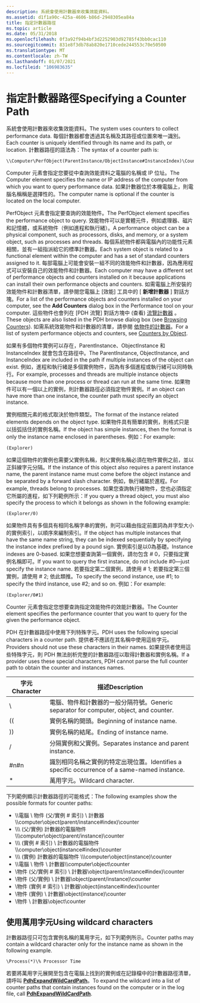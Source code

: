 ```yaml
---
description: 系統會使用計數器來收集效能資料。
ms.assetid: d1f1a90c-425a-4606-b86d-2948305ea84a
title: 指定計數器路徑
ms.topic: article
ms.date: 05/31/2018
ms.openlocfilehash: 0f3a92f94b4bf3d2252903d92785f43bb0cac110
ms.sourcegitcommit: 831e8f3db78ab820e1710cede244553c70e50500
ms.translationtype: MT
ms.contentlocale: zh-TW
ms.lasthandoff: 01/07/2021
ms.locfileid: "106983635"
---
```

# <a name="specifying-a-counter-path"></a><span data-ttu-id="94390-103">指定計數器路徑</span><span class="sxs-lookup"><span data-stu-id="94390-103">Specifying a Counter Path</span></span>

<span data-ttu-id="94390-104">系統會使用計數器來收集效能資料。</span><span class="sxs-lookup"><span data-stu-id="94390-104">The system uses counters to collect performance data.</span></span> <span data-ttu-id="94390-105">每個計數器都會透過其名稱及其路徑或位置來唯一識別。</span><span class="sxs-lookup"><span data-stu-id="94390-105">Each counter is uniquely identified through its name and its path, or location.</span></span> <span data-ttu-id="94390-106">計數器路徑的語法為：</span><span class="sxs-lookup"><span data-stu-id="94390-106">The syntax of a counter path is:</span></span>

``` syntax
\\Computer\PerfObject(ParentInstance/ObjectInstance#InstanceIndex)\Counter
```

<span data-ttu-id="94390-107">Computer 元素會指定您要從中查詢效能資料之電腦的名稱或 IP 位址。</span><span class="sxs-lookup"><span data-stu-id="94390-107">The Computer element specifies the name or IP address of the computer from which you want to query performance data.</span></span> <span data-ttu-id="94390-108">如果計數器位於本機電腦上，則電腦名稱稱是選擇性的。</span><span class="sxs-lookup"><span data-stu-id="94390-108">The computer name is optional if the counter is located on the local computer.</span></span>

<span data-ttu-id="94390-109">PerfObject 元素會指定要查詢的效能物件。</span><span class="sxs-lookup"><span data-stu-id="94390-109">The PerfObject element specifies the performance object to query.</span></span> <span data-ttu-id="94390-110">效能物件可以是實體元件，例如處理器、磁片和記憶體，或系統物件（例如進程和執行緒）。</span><span class="sxs-lookup"><span data-stu-id="94390-110">A performance object can be a physical component, such as processors, disks, and memory, or a system object, such as processes and threads.</span></span> <span data-ttu-id="94390-111">每個系統物件都與電腦內的功能性元素相關，並有一組指派給它的標準計數器。</span><span class="sxs-lookup"><span data-stu-id="94390-111">Each system object is related to a functional element within the computer and has a set of standard counters assigned to it.</span></span> <span data-ttu-id="94390-112">每部電腦上可能會安裝一組不同的效能物件和計數器，因為應用程式可以安裝自己的效能物件和計數器。</span><span class="sxs-lookup"><span data-stu-id="94390-112">Each computer may have a different set of performance objects and counters installed on it because applications can install their own performance objects and counters.</span></span> <span data-ttu-id="94390-113">如需電腦上所安裝的效能物件和計數器清單，請參閱您電腦上 [效能] 工具中的 [ **新增計數器** ] 對話方塊。</span><span class="sxs-lookup"><span data-stu-id="94390-113">For a list of the performance objects and counters installed on your computer, see the **Add Counters** dialog box in the Performance tool on your computer.</span></span> <span data-ttu-id="94390-114">這些物件也會列在 [PDH 流覽] 對話方塊中 (查看) [流覽計數器](browsing-counters.md) 。</span><span class="sxs-lookup"><span data-stu-id="94390-114">These objects are also listed in the PDH browse dialog box (see [Browsing Counters](browsing-counters.md)).</span></span> <span data-ttu-id="94390-115">如需系統效能物件和計數器的清單，請參閱 [依物件的計數器](/previous-versions/windows/it-pro/windows-server-2003/cc783073(v=ws.10))。</span><span class="sxs-lookup"><span data-stu-id="94390-115">For a list of system performance objects and counters, see [Counters by Object](/previous-versions/windows/it-pro/windows-server-2003/cc783073(v=ws.10)).</span></span>

<span data-ttu-id="94390-116">如果有多個物件實例可以存在，ParentInstance、ObjectInstance 和 InstanceIndex 就會包含在路徑中。</span><span class="sxs-lookup"><span data-stu-id="94390-116">The ParentInstance, ObjectInstance, and InstanceIndex are included in the path if multiple instances of the object can exist.</span></span> <span data-ttu-id="94390-117">例如，進程和執行緒是多個實例物件，因為有多個進程或執行緒可以同時執行。</span><span class="sxs-lookup"><span data-stu-id="94390-117">For example, processes and threads are multiple instance objects because more than one process or thread can run at the same time.</span></span> <span data-ttu-id="94390-118">如果物件可以有一個以上的實例，則計數器路徑必須指定物件實例。</span><span class="sxs-lookup"><span data-stu-id="94390-118">If an object can have more than one instance, the counter path must specify an object instance.</span></span>

<span data-ttu-id="94390-119">實例相關元素的格式取決於物件類型。</span><span class="sxs-lookup"><span data-stu-id="94390-119">The format of the instance related elements depends on the object type.</span></span> <span data-ttu-id="94390-120">如果物件具有簡單的實例，則格式只是以括弧括住的實例名稱。</span><span class="sxs-lookup"><span data-stu-id="94390-120">If the object has simple instances, then the format is only the instance name enclosed in parentheses.</span></span> <span data-ttu-id="94390-121">例如：</span><span class="sxs-lookup"><span data-stu-id="94390-121">For example:</span></span>

``` syntax
(Explorer)
```

<span data-ttu-id="94390-122">如果這個物件的實例也需要父實例名稱，則父實例名稱必須在物件實例之前，並以正斜線字元分隔。</span><span class="sxs-lookup"><span data-stu-id="94390-122">If the instance of this object also requires a parent instance name, the parent instance name must come before the object instance and be separated by a forward slash character.</span></span> <span data-ttu-id="94390-123">例如，執行緒屬於進程。</span><span class="sxs-lookup"><span data-stu-id="94390-123">For example, threads belong to processes.</span></span> <span data-ttu-id="94390-124">如果您查詢執行緒物件，您也必須指定它所屬的進程，如下列範例所示：</span><span class="sxs-lookup"><span data-stu-id="94390-124">If you query a thread object, you must also specify the process to which it belongs as shown in the following example:</span></span>

``` syntax
(Explorer/0)
```

<span data-ttu-id="94390-125">如果物件具有多個具有相同名稱字串的實例，則可以藉由指定前置詞為井字型大小的實例索引，以順序來編制索引。</span><span class="sxs-lookup"><span data-stu-id="94390-125">If the object has multiple instances that have the same name string, they can be indexed sequentially by specifying the instance index prefixed by a pound sign.</span></span> <span data-ttu-id="94390-126">實例索引是以0為基礎。</span><span class="sxs-lookup"><span data-stu-id="94390-126">Instance indexes are 0-based.</span></span> <span data-ttu-id="94390-127">如果您想要查詢第一個實例，請勿包含 \# 0，只要指定實例名稱即可。</span><span class="sxs-lookup"><span data-stu-id="94390-127">If you want to query the first instance, do not include \#0—just specify the instance name.</span></span> <span data-ttu-id="94390-128">若要指定第二個實例，請使用 \# 1; 若要指定第三個實例，請使用 \# 2; 依此類推。</span><span class="sxs-lookup"><span data-stu-id="94390-128">To specify the second instance, use \#1; to specify the third instance, use \#2; and so on.</span></span> <span data-ttu-id="94390-129">例如：</span><span class="sxs-lookup"><span data-stu-id="94390-129">For example:</span></span>

``` syntax
(Explorer/0#1)
```

<span data-ttu-id="94390-130">Counter 元素會指定您想要查詢指定效能物件的效能計數器。</span><span class="sxs-lookup"><span data-stu-id="94390-130">The Counter element specifies the performance counter that you want to query for the given the performance object.</span></span>

<span data-ttu-id="94390-131">PDH 在計數器路徑中使用下列特殊字元。</span><span class="sxs-lookup"><span data-stu-id="94390-131">PDH uses the following special characters in a counter path.</span></span> <span data-ttu-id="94390-132">提供者不應該在其名稱中使用這些字元。</span><span class="sxs-lookup"><span data-stu-id="94390-132">Providers should not use these characters in their names.</span></span> <span data-ttu-id="94390-133">如果提供者使用這些特殊字元，則 PDH 無法剖析完整的計數器路徑以取得計數器和實例名稱。</span><span class="sxs-lookup"><span data-stu-id="94390-133">If a provider uses these special characters, PDH cannot parse the full counter path to obtain the counter and instances names.</span></span>



| <span data-ttu-id="94390-134">字元</span><span class="sxs-lookup"><span data-stu-id="94390-134">Character</span></span> | <span data-ttu-id="94390-135">描述</span><span class="sxs-lookup"><span data-stu-id="94390-135">Description</span></span>                                                |
|-----------|------------------------------------------------------------|
| \\        | <span data-ttu-id="94390-136">電腦、物件和計數器的一般分隔符號。</span><span class="sxs-lookup"><span data-stu-id="94390-136">Generic separator for computer, object, and counter.</span></span>       |
| <span data-ttu-id="94390-137">(</span><span class="sxs-lookup"><span data-stu-id="94390-137">(</span></span>         | <span data-ttu-id="94390-138">實例名稱的開頭。</span><span class="sxs-lookup"><span data-stu-id="94390-138">Beginning of instance name.</span></span>                                |
| <span data-ttu-id="94390-139">)</span><span class="sxs-lookup"><span data-stu-id="94390-139">)</span></span>         | <span data-ttu-id="94390-140">實例名稱的結尾。</span><span class="sxs-lookup"><span data-stu-id="94390-140">Ending of instance name.</span></span>                                   |
| /         | <span data-ttu-id="94390-141">分隔實例和父實例。</span><span class="sxs-lookup"><span data-stu-id="94390-141">Separates instance and parent instance.</span></span>                    |
| <span data-ttu-id="94390-142">\#n</span><span class="sxs-lookup"><span data-stu-id="94390-142">\#n</span></span>       | <span data-ttu-id="94390-143">識別相同名稱之實例的特定出現位置。</span><span class="sxs-lookup"><span data-stu-id="94390-143">Identifies a specific occurrence of a same-named instance.</span></span> |
| \*        | <span data-ttu-id="94390-144">萬用字元。</span><span class="sxs-lookup"><span data-stu-id="94390-144">Wildcard character.</span></span>                                        |



 

<span data-ttu-id="94390-145">下列範例顯示計數器路徑的可能格式：</span><span class="sxs-lookup"><span data-stu-id="94390-145">The following examples show the possible formats for counter paths:</span></span>

-   <span data-ttu-id="94390-146">\\\\電腦 \\ 物件 (父/實例 \# 索引) \\ 計數器</span><span class="sxs-lookup"><span data-stu-id="94390-146">\\\\computer\\object(parent/instance\#index)\\counter</span></span>
-   <span data-ttu-id="94390-147">\\\\\\ (父/實例) 計數器的電腦物件 \\</span><span class="sxs-lookup"><span data-stu-id="94390-147">\\\\computer\\object(parent/instance)\\counter</span></span>
-   <span data-ttu-id="94390-148">\\\\\\ (實例 \# 索引) \\ 計數器的電腦物件</span><span class="sxs-lookup"><span data-stu-id="94390-148">\\\\computer\\object(instance\#index)\\counter</span></span>
-   <span data-ttu-id="94390-149">\\\\\\ (實例) 計數器的電腦物件 \\</span><span class="sxs-lookup"><span data-stu-id="94390-149">\\\\computer\\object(instance)\\counter</span></span>
-   <span data-ttu-id="94390-150">\\\\電腦 \\ 物件 \\ 計數器</span><span class="sxs-lookup"><span data-stu-id="94390-150">\\\\computer\\object\\counter</span></span>
-   <span data-ttu-id="94390-151">\\物件 (父/實例 \# 索引) \\ 計數器</span><span class="sxs-lookup"><span data-stu-id="94390-151">\\object(parent/instance\#index)\\counter</span></span>
-   <span data-ttu-id="94390-152">\\物件 (父/實例) \\ 計數器</span><span class="sxs-lookup"><span data-stu-id="94390-152">\\object(parent/instance)\\counter</span></span>
-   <span data-ttu-id="94390-153">\\物件 (實例 \# 索引) \\ 計數器</span><span class="sxs-lookup"><span data-stu-id="94390-153">\\object(instance\#index)\\counter</span></span>
-   <span data-ttu-id="94390-154">\\物件 (實例) \\ 計數器</span><span class="sxs-lookup"><span data-stu-id="94390-154">\\object(instance)\\counter</span></span>
-   <span data-ttu-id="94390-155">\\物件 \\ 計數器</span><span class="sxs-lookup"><span data-stu-id="94390-155">\\object\\counter</span></span>

## <a name="using-wildcard-characters"></a><span data-ttu-id="94390-156">使用萬用字元</span><span class="sxs-lookup"><span data-stu-id="94390-156">Using wildcard characters</span></span>

<span data-ttu-id="94390-157">計數器路徑只可包含實例名稱的萬用字元，如下列範例所示。</span><span class="sxs-lookup"><span data-stu-id="94390-157">Counter paths may contain a wildcard character only for the instance name as shown in the following example.</span></span>

``` syntax
\Process(*)\% Processor Time
```

<span data-ttu-id="94390-158">若要將萬用字元展開至包含在電腦上找到的實例或在記錄檔中的計數器路徑清單，請呼叫 [**PdhExpandWildCardPath**](/windows/desktop/api/Pdh/nf-pdh-pdhexpandwildcardpatha)。</span><span class="sxs-lookup"><span data-stu-id="94390-158">To expand the wildcard into a list of counter paths that contain instances found on the computer or in the log file, call [**PdhExpandWildCardPath**](/windows/desktop/api/Pdh/nf-pdh-pdhexpandwildcardpatha).</span></span>

 

 
